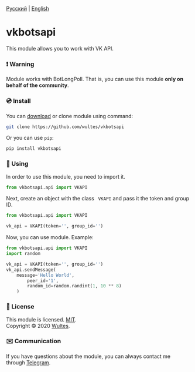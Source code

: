 [Русский](https://github.com/wultes/vkbotsapi/blob/master/README.md) | [English](https://github.com/wultes/vkbotsapi/blob/master/README_ENG.md)

# vkbotsapi

This module allows you to work with VK API.

### ❗️ Warning 

Module works with BotLongPoll. That is, you can use this module **only on behalf of the community**. 

### 💿 Install 

You can [download](https://github.com/wultes/vkbotsapi/archive/master.zip) or clone module using command:

```bash
git clone https://github.com/wultes/vkbotsapi
```

Or you can use ```pip```:

```bash
pip install vkbotsapi
```



### 🚀 Using

In order to use this module, you need to import it.

```python
from vkbotsapi.api import VKAPI
```

Next, create an object with the class `` VKAPI`` and pass it the token and group ID.

```python
from vkbotsapi.api import VKAPI

vk_api = VKAPI(token='', group_id='')
```

Now, you can use module. Example:

```python
from vkbotsapi.api import VKAPI
import random

vk_api = VKAPI(token='', group_id='')
vk_api.sendMessage(
	message='Hello World',
    	peer_id='1',
    	random_id=random.randint(1, 10 ** 8)
	)
```



### 📃 License

This module is licensed. [MIT](https://choosealicense.com/licenses/mit/).  
Copyright © 2020 [Wultes](https://github.com/wultes/).



### ✉️ Communication

If you have questions about the module, you can always contact me through [Telegram](https://t.me/wultes).



